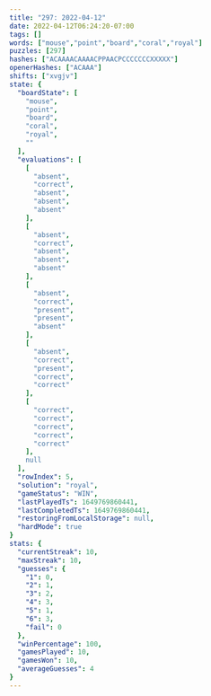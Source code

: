 ```yaml
---
title: "297: 2022-04-12"
date: 2022-04-12T06:24:20-07:00
tags: []
words: ["mouse","point","board","coral","royal"]
puzzles: [297]
hashes: ["ACAAAACAAAACPPAACPCCCCCCCXXXXX"]
openerHashes: ["ACAAA"]
shifts: ["xvgjv"]
state: {
  "boardState": [
    "mouse",
    "point",
    "board",
    "coral",
    "royal",
    ""
  ],
  "evaluations": [
    [
      "absent",
      "correct",
      "absent",
      "absent",
      "absent"
    ],
    [
      "absent",
      "correct",
      "absent",
      "absent",
      "absent"
    ],
    [
      "absent",
      "correct",
      "present",
      "present",
      "absent"
    ],
    [
      "absent",
      "correct",
      "present",
      "correct",
      "correct"
    ],
    [
      "correct",
      "correct",
      "correct",
      "correct",
      "correct"
    ],
    null
  ],
  "rowIndex": 5,
  "solution": "royal",
  "gameStatus": "WIN",
  "lastPlayedTs": 1649769860441,
  "lastCompletedTs": 1649769860441,
  "restoringFromLocalStorage": null,
  "hardMode": true
}
stats: {
  "currentStreak": 10,
  "maxStreak": 10,
  "guesses": {
    "1": 0,
    "2": 1,
    "3": 2,
    "4": 3,
    "5": 1,
    "6": 3,
    "fail": 0
  },
  "winPercentage": 100,
  "gamesPlayed": 10,
  "gamesWon": 10,
  "averageGuesses": 4
}
---
```


<!-- more -->
